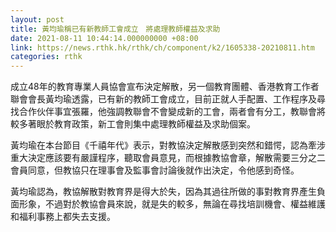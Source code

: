 ```yaml
---
layout: post
title: 黃均瑜稱已有新教師工會成立　將處理教師權益及求助
date: 2021-08-11 10:44:14.000000000 +08:00
link: https://news.rthk.hk/rthk/ch/component/k2/1605338-20210811.htm
categories: rthk
---
```


成立48年的教育專業人員協會宣布決定解散，另一個教育團體、香港教育工作者聯會會長黃均瑜透露，已有新的教師工會成立，目前正就人手配置、工作程序及尋找合作伙伴事宜張羅，他強調教聯會不會變成新的工會，兩者會有分工，教聯會將較多著眼於教育政策，新工會則集中處理教師權益及求助個案。

黃均瑜在本台節目《千禧年代》表示，對教協決定解散感到突然和錯愕，認為牽涉重大決定應該要有嚴謹程序，聽取會員意見，而根據教協會章，解散需要三分之二會員同意，但教協只在理事會及監事會討論後就作出決定，令他感到奇怪。

黃均瑜認為，教協解散對教育界是得大於失，因為其過往所做的事對教育界產生負面形象，不過對於教協會員來說，就是失的較多，無論在尋找培訓機會、權益維護和福利事務上都失去支援。
